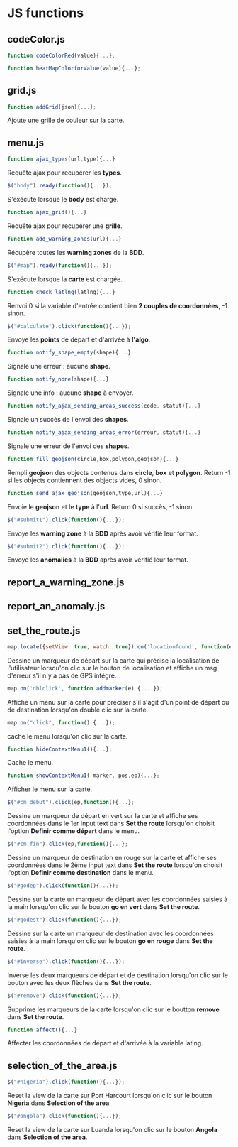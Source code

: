 # JS functions
## codeColor.js  
```js
function codeColorRed(value){...};
```
```js
function heatMapColorforValue(value){...};
```  
## grid.js
```js
function addGrid(json){...};
```  
Ajoute une grille de couleur sur la carte.
## menu.js
```js
function ajax_types(url,type){...}
```
Requête ajax pour recupérer les **types**.
```js
$("body").ready(function(){...});
```
S'exécute lorsque le **body** est chargé.
```js
function ajax_grid(){...}
```
Requête ajax pour recupérer une **grille**.
```js
function add_warning_zones(url){...}
```
Récupère toutes les **warning zones** de la **BDD**.
```js
$("#map").ready(function(){...});
```
S'exécute lorsque la **carte** est chargée.
```js
function check_latlng(latlng){...}
```
Renvoi 0 si la variable d'entrée contient bien **2 couples de coordonnées**, -1 sinon.
```js
$("#calculate").click(function(){...});
```
Envoye les **points** de départ et d'arrivée à **l'algo**.
```js
function notify_shape_empty(shape){...}
```
Signale une erreur : aucune **shape**.
```js
function notify_none(shape){...}
```
Signale une info : aucune **shape** à envoyer.
```js
function notify_ajax_sending_areas_success(code, statut){...}
```
Signale un succès de l'envoi des **shapes**.
```js
function notify_ajax_sending_areas_error(erreur, statut){...}
```
Signale une erreur de l'envoi des **shapes**.
```js
function fill_geojson(circle,box,polygon,geojson){...}
```
Rempli **geojson** des objects contenus dans **circle**, **box** et **polygon**. Return -1 si les objects contiennent des objects vides, 0 sinon.
```js
function send_ajax_geojson(geojson,type,url){...}
```
Envoie le **geojson** et le **type** à l'**url**. Return 0 si succès, -1 sinon.
```js
$("#submit1").click(function(){...});
```
Envoye les **warning zone** à la **BDD** après avoir vérifié leur format.
```js
$("#submit2").click(function(){...});
```
Envoye les **anomalies** à la **BDD** après avoir vérifié leur format.
## report_a_warning_zone.js
## report_an_anomaly.js
## set_the_route.js
```js
map.locate({setView: true, watch: true}).on('locationfound', function(e){...}).on('locationerror', function(e){});
```
Dessine un marqueur de départ sur la carte qui précise la localisation de l'utilisateur lorsqu'on clic sur le bouton de localisation et affiche un msg d'erreur s'il n'y a pas de GPS intégré.
```js
map.on('dblclick', function addmarker(e) {....});
```
Affiche un menu sur la carte pour préciser s'il s'agit d'un point de départ ou de destination lorsqu'on double clic sur la carte.
```js
map.on("click", function() {...});
```
cache le menu lorsqu'on clic sur la carte.
```js
function hideContextMenu1(){...};
```
Cache le menu.
```js
function showContextMenu1( marker, pos,ep){...};
```
Afficher le menu sur la carte.
```js
$("#cm_debut").click(ep,function(){...};
```
Dessine un marqueur de départ en vert sur la carte et affiche ses coordonnées dans le 1er input text dans **Set the route** lorsqu'on choisit l'option **Definir comme départ** dans le menu.
```js
$("#cm_fin").click(ep,function(){...};
```
Dessine un marqueur de destination en rouge sur la carte et affiche ses coordonnées dans le 2ème input text dans **Set the route** lorsqu'on choisit l'option **Definir comme destination** dans le menu.
```js
$("#godep").click(function(){...});
```
Dessine sur la carte un marqueur de départ avec les coordonnées saisies à la main lorsqu'on clic sur le bouton **go en vert** dans **Set the route**.
```js
$("#godest").click(function(){...});
```
Dessine sur la carte un marqueur de destination avec les coordonnées saisies à la main lorsqu'on clic sur le bouton **go en rouge** dans **Set the route**.
```js
$("#inverse").click(function(){...});
```
Inverse les deux marqueurs de départ et de destination lorsqu'on clic sur le bouton avec les deux flèches dans **Set the route**.
```js
$("#remove").click(function(){...});
```
Supprime les marqueurs de la carte lorsqu'on clic sur le boutton **remove** dans **Set the route**.
```js
function affect(){...}
```
Affecter les coordonnées de départ et d'arrivée à la variable latlng.

## selection_of_the_area.js
```js
$("#nigeria").click(function(){...});
```
Reset la view de la carte sur Port Harcourt lorsqu'on clic sur le bouton **Nigeria** dans **Selection of the area**.
```js
$("#angola").click(function(){...});
```
Reset la view de la carte sur Luanda lorsqu'on clic sur le bouton **Angola** dans **Selection of the area**.
